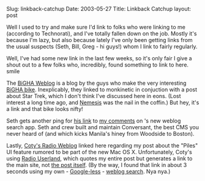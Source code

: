 Slug: linkback-catchup
Date: 2003-05-27
Title: Linkback Catchup
layout: post

Well I used to try and make sure I&#39;d link to folks who were linking to me (according to Technorati), and I&#39;ve totally fallen down on the job. Mostly it&#39;s because I&#39;m lazy, but also because lately I&#39;ve only been getting links from the usual suspects (Seth, Bill, Greg - hi guys!) whom I link to fairly regularly.

Well, I&#39;ve had some new link in the last few weeks, so it&#39;s only fair I give a shout out to a few folks who, incredibly, found something to link to here. smile

The <a href="http://www.bigha.com/blog">BiGHA Weblog</a> is a blog by the guys who make the very interesting <a href="http://www.bigha.com/">BiGHA bike</a>. Inexplicably, they linked to monkinetic in conjuction with a post about Star Trek, which I don&#39;t think I&#39;ve discussed here in eons. (Lost interest a long time ago, and <a href="http://us.imdb.com/Title?0253754">Nemesis</a> was the nail in the coffin.) But hey, it&#39;s a link and that bike looks nifty!

Seth gets another ping for <a href="http://www.truerwords.net/index/2003/05/20#TW3105">his link</a> to <a href="http://www.redmonk.net/monkinetic/2003/05/21#item2133">my comments</a> on &#39;s new weblog search app. Seth and crew built and maintain Conversant, the best CMS you never heard of (and which kicks Manila&#39;s hiney from Woodside to Boston).

Lastly, <a href="http://radio.weblogs.com/0116000/">Coty&#39;s Radio Weblog</a> linked here regarding my post about the &quot;Piles&quot; UI feature rumored to be part of the new Mac OS X. Unfortunately, Coty&#39;s using <a href="http://radio.userland.com">Radio Userland</a>, which quotes my entire post but generates a link to the main site, not <a href="http://www.redmonk.net/monkinetic/2003/04/17#item2054">the post itself</a>. (By the way, I found that link in about 3 seconds using my own - <a href="http://www.redmonk.net/monkinetic/2003/05/21#item2133">Google-less</a> - <a href="http://www.redmonk.net/monkinetic?body=piles">weblog search</a>. Nya nya.)

